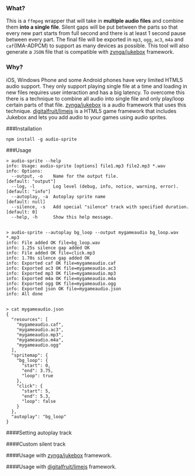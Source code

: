 ### What?

This is a `ffmpeg` wrapper that will take in **multiple audio files** and combine them **into a single file**. Silent gaps will be put between the parts so that every new part starts from full second and there is at least 1 second pause between every part. The final file will be exported in `mp3`, `ogg`, `ac3`, `m4a` and `caf`(IMA-ADPCM) to support as many devices as possible. This tool will also generate a `JSON` file that is compatible with [zynga/jukebox](https://github.com/zynga/jukebox) framework.

### Why?

iOS, Windows Phone and some Android phones have very limited HTML5 audio support. They only support playing single file at a time and loading in new files requires user interaction and has a big latency. To overcome this there is a technique to combine all audio into single file and only play/loop certain parts of that file. [zynga/jukebox](https://github.com/zynga/jukebox) is a audio framework that uses this technique.  [digitalfruit/limejs](https://github.com/digitalfruit/limejs) is a HTML5 game framework that includes Jukebox and lets you add audio to your games using audio sprites.

###Installation

    npm install -g audio-sprite


###Usage

    > audio-sprite --help
    info: Usage: audio-sprite [options] file1.mp3 file2.mp3 *.wav
    info: Options:
      --output, -o    Name for the output file.                             [default: "output"]
      --log, -l       Log level (debug, info, notice, warning, error).      [default: "info"]
      --autoplay, -a  Autoplay sprite name                                  [default: null]
      --silence, -s   Add special "silence" track with specified duration.  [default: 0]
      --help, -h      Show this help message.


    > audio-sprite --autoplay bg_loop --output mygameaudio bg_loop.wav *.mp3 
    info: File added OK file=bg_loop.wav
    info: 1.25s silence gap added OK
    info: File added OK file=click.mp3
    info: 1.70s silence gap added OK
    info: Exported caf OK file=mygameaudio.caf
    info: Exported ac3 OK file=mygameaudio.ac3
    info: Exported mp3 OK file=mygameaudio.mp3
    info: Exported m4a OK file=mygameaudio.m4a
    info: Exported ogg OK file=mygameaudio.ogg
    info: Exported json OK file=mygameaudio.json
    info: All done


    > cat mygameaudio.json
    {
      "resources": [
        "mygameaudio.caf",
        "mygameaudio.ac3",
        "mygameaudio.mp3",
        "mygameaudio.m4a",
        "mygameaudio.ogg"
      ],
      "spritemap": {
        "bg_loop": {
          "start": 0,
          "end": 3.75,
          "loop": true
        },
        "click": {
          "start": 5,
          "end": 5.3,
          "loop": false
        }
      },
      "autoplay": "bg_loop"
    }


####Setting autoplay track

####Custom silent track

####Usage with [zynga/jukebox](https://github.com/zynga/jukebox) framework.

####Usage with [digitalfruit/limejs](https://github.com/digitalfruit/limejs) framework.
